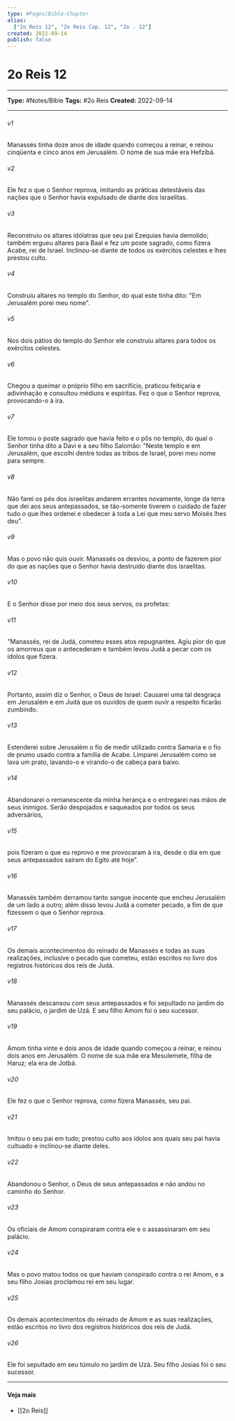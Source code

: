 ```yaml
---
type: #Pages/Bible-Chapter
alias:
  ["2o Reis 12", "2o Reis Cap. 12", "2o . 12"]
created: 2022-09-14
publish: false
---
```


# 2o Reis 12

---

**Type:** #Notes/Bible
**Tags:** #2o Reis
**Created:** 2022-09-14

---

###### v1
Manassés tinha doze anos de idade quando começou a reinar, e reinou cinqüenta e cinco anos em Jerusalém. O nome de sua mãe era Hefzibá.
###### v2
Ele fez o que o Senhor reprova, imitando as práticas detestáveis das nações que o Senhor havia expulsado de diante dos israelitas.
###### v3
Reconstruiu os altares idólatras que seu pai Ezequias havia demolido; também ergueu altares para Baal e fez um poste sagrado, como fizera Acabe, rei de Israel. Inclinou-se diante de todos os exércitos celestes e lhes prestou culto.
###### v4
Construiu altares no templo do Senhor, do qual este tinha dito: "Em Jerusalém porei meu nome".
###### v5
Nos dois pátios do templo do Senhor ele construiu altares para todos os exércitos celestes.
###### v6
Chegou a queimar o próprio filho em sacrifício, praticou feitiçaria e adivinhação e consultou médiuns e espíritas. Fez o que o Senhor reprova, provocando-o à ira.
###### v7
Ele tomou o poste sagrado que havia feito e o pôs no templo, do qual o Senhor tinha dito a Davi e a seu filho Salomão: "Neste templo e em Jerusalém, que escolhi dentre todas as tribos de Israel, porei meu nome para sempre.
###### v8
Não farei os pés dos israelitas andarem errantes novamente, longe da terra que dei aos seus antepassados, se tão-somente tiverem o cuidado de fazer tudo o que lhes ordenei e obedecer à toda a Lei que meu servo Moisés lhes deu".
###### v9
Mas o povo não quis ouvir. Manassés os desviou, a ponto de fazerem pior do que as nações que o Senhor havia destruído diante dos israelitas.
###### v10
E o Senhor disse por meio dos seus servos, os profetas:
###### v11
"Manassés, rei de Judá, cometeu esses atos repugnantes. Agiu pior do que os amorreus que o antecederam e também levou Judá a pecar com os ídolos que fizera.
###### v12
Portanto, assim diz o Senhor, o Deus de Israel: Causarei uma tal desgraça em Jerusalém e em Judá que os ouvidos de quem ouvir a respeito ficarão zumbindo.
###### v13
Estenderei sobre Jerusalém o fio de medir utilizado contra Samaria e o fio de prumo usado contra a família de Acabe. Limparei Jerusalém como se lava um prato, lavando-o e virando-o de cabeça para baixo.
###### v14
Abandonarei o remanescente da minha herança e o entregarei nas mãos de seus inimigos. Serão despojados e saqueados por todos os seus adversários,
###### v15
pois fizeram o que eu reprovo e me provocaram à ira, desde o dia em que seus antepassados saíram do Egito até hoje".
###### v16
Manassés também derramou tanto sangue inocente que encheu Jerusalém de um lado a outro; além disso levou Judá a cometer pecado, a fim de que fizessem o que o Senhor reprova.
###### v17
Os demais acontecimentos do reinado de Manassés e todas as suas realizações, inclusive o pecado que cometeu, estão escritos no livro dos registros históricos dos reis de Judá.
###### v18
Manassés descansou com seus antepassados e foi sepultado no jardim do seu palácio, o jardim de Uzá. E seu filho Amom foi o seu sucessor.
###### v19
Amom tinha vinte e dois anos de idade quando começou a reinar, e reinou dois anos em Jerusalém. O nome de sua mãe era Mesulemete, filha de Haruz; ela era de Jotbá.
###### v20
Ele fez o que o Senhor reprova, como fizera Manassés, seu pai.
###### v21
Imitou o seu pai em tudo; prestou culto aos ídolos aos quais seu pai havia cultuado e inclinou-se diante deles.
###### v22
Abandonou o Senhor, o Deus de seus antepassados e não andou no caminho do Senhor.
###### v23
Os oficiais de Amom conspiraram contra ele e o assassinaram em seu palácio.
###### v24
Mas o povo matou todos os que haviam conspirado contra o rei Amom, e a seu filho Josias proclamou rei em seu lugar.
###### v25
Os demais acontecimentos do reinado de Amom e as suas realizações, estão escritos no livro dos registros históricos dos reis de Judá.
###### v26
Ele foi sepultado em seu túmulo no jardim de Uzá. Seu filho Josias foi o seu sucessor.


---

#### Veja mais

- [[2o Reis]]
